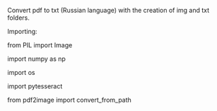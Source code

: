 Convert pdf to txt (Russian language) with the creation of img and txt folders.

Importing:

from PIL import Image

import numpy as np

import os

import pytesseract

from pdf2image import convert_from_path
